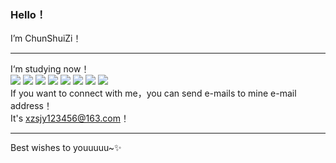 ### Hello！       
I’m ChunShuiZi！          
****
I‘m studying now！      
![](https://img.shields.io/badge/JavaScript-20%25-yellow)
![](https://img.shields.io/badge/HTML-22%25-red)
![](https://img.shields.io/badge/CSS-18%25-pink)
![](https://img.shields.io/badge/Android-10%25-green)
![](https://img.shields.io/badge/ArkTs-5%25-blue)
![](https://img.shields.io/badge/Java-15%25-silver)
![](https://img.shields.io/badge/C-8%25-black)
![](https://img.shields.io/badge/Kotlin-2%25-purple)    
If you want to connect with me，you can send e-mails to mine e-mail address！             
It's xzsjy123456@163.com！     
**** 
Best wishes to youuuuu~✨          
   
